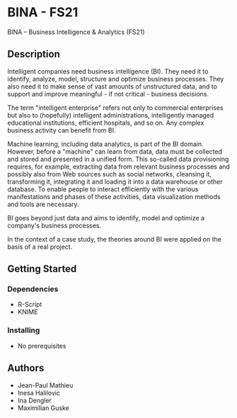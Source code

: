 # BINA - FS21

BINA – Business Intelligence & Analytics (FS21)

## Description

Intelligent companies need business intelligence (BI). They need it to identify, analyze, model, structure and optimize business processes. They also need it to make sense of vast amounts of unstructured data, and to support and improve meaningful - if not critical - business decisions.

The term "intelligent enterprise" refers not only to commercial enterprises but also to (hopefully) intelligent administrations, intelligently managed educational institutions, efficient hospitals, and so on. Any complex business activity can benefit from BI.

Machine learning, including data analytics, is part of the BI domain. However, before a "machine" can learn from data, data must be collected and stored and presented in a unified form. This so-called data provisioning requires, for example, extracting data from relevant business processes and possibly also from Web sources such as social networks, cleansing it, transforming it, integrating it and loading it into a data warehouse or other database. To enable people to interact efficiently with the various manifestations and phases of these activities, data visualization methods and tools are necessary. 

BI goes beyond just data and aims to identify, model and optimize a company's business processes. 

In the context of a case study, the theories around BI were applied on the basis of a real project.

## Getting Started

### Dependencies

* R-Script
* KNIME

### Installing

* No prerequisites


## Authors

* Jean-Paul Mathieu
* Inesa Halilovic
* Ina Dengler
* Maximilian Guske

